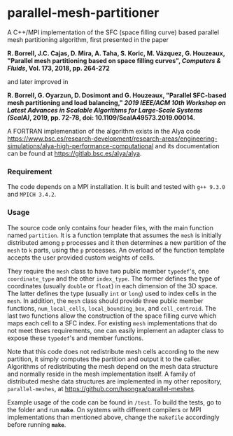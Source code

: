 # parallel-mesh-partitioner
A C++/MPI implementation of the SFC (space filling curve) based parallel mesh partitioning algorithm, first presented in the paper

**R. Borrell, J.C. Cajas, D. Mira, A. Taha, S. Koric, M. Vázquez, G. Houzeaux, "Parallel mesh partitioning based on space filling curves", *Computers & Fluids*,  Vol. 173, 2018, pp. 264-272**

and later improved in

**R. Borrell, G. Oyarzun, D. Dosimont and G. Houzeaux, "Parallel SFC-based mesh partitioning and load balancing," *2019 IEEE/ACM 10th Workshop on Latest Advances in Scalable Algorithms for Large-Scale Systems (ScalA)*, 2019, pp. 72-78, doi: 10.1109/ScalA49573.2019.00014.** 

A FORTRAN implemenation of the algorithm exists in the Alya code https://www.bsc.es/research-development/research-areas/engineering-simulations/alya-high-performance-computational and its documentation can be found at https://gitlab.bsc.es/alya/alya.

### Requirement

The code depends on a MPI installation. It is built and tested with `g++ 9.3.0` and `MPICH 3.4.2`.

### Usage

The source code only contains four header files, with the main function named `partition`. It is a function template that assumes the `mesh` is initially distributed among `p` processes and it then determines a new partition of the `mesh` to `k` parts, using the `p` processes. An overload of the function template accepts the user provided custom weights of cells.

They require the `mesh` class to have two public member `typedef`'s, one `coordinate_type` and the other `index_type`. The former defines the type of coordinates (usually `double` or `float`) in each dimension of the 3D space. The latter defines the type (usually `int` or `long`) used to index cells in the `mesh`. In addition, the `mesh` class should provide three public member functions, `num_local_cells`, `local_bounding_box`, and `cell_centroid`. The last two functions allow the construction of the space filling curve which maps each cell to a SFC index. For existing `mesh` implementations that do not meet thses requirements, one can easily implement an adapter class to expose these `typedef`'s and member functions.

Note that this code does not redistribute mesh cells according to the new partition, it simply computes the partition and output it to the caller. Algorithms of redistributing the mesh depend on the mesh data structure and normally reside in the mesh implementation itself. A family of distributed meshe data structures are implemented in my other repository, `parallel-meshes`, at https://github.com/hsongxa/parallel-meshes.

Example usage of the code can be found in `/test`. To build the tests, go to the folder and run **`make`**. On systems with different compilers or MPI implementations than mentioned above, change the `makefile` accordingly before running **`make`**.


